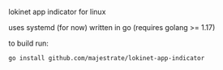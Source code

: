 lokinet app indicator for linux

uses systemd (for now)
written in go (requires golang >= 1.17)

to build run: 

    go install github.com/majestrate/lokinet-app-indicator
